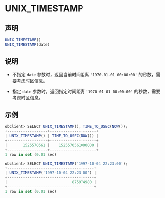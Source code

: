 UNIX_TIMESTAMP
===================================



声明
-----------------------

```javascript
UNIX_TIMESTAMP()
UNIX_TIMESTAMP(date)
```



说明
-----------------------

* 不指定 `date` 参数时，返回当前时间距离 `'1970-01-01 00:00:00'` 的秒数，需要考虑时区信息。



* 指定 `date` 参数时，返回指定时间距离 `'1970-01-01 00:00:00'` 的秒数，需要考虑时区信息。






示例
-----------------------

```javascript
obclient> SELECT UNIX_TIMESTAMP(), TIME_TO_USEC(NOW());
+------------------+---------------------+
| UNIX_TIMESTAMP() | TIME_TO_USEC(NOW()) |
+------------------+---------------------+
|       1525570561 |    1525570561000000 |
+------------------+---------------------+
1 row in set (0.01 sec)

obclient> SELECT UNIX_TIMESTAMP('1997-10-04 22:23:00');
+---------------------------------------+
| UNIX_TIMESTAMP('1997-10-04 22:23:00') |
+---------------------------------------+
|                             875974980 |
+---------------------------------------+
1 row in set (0.01 sec)
```
